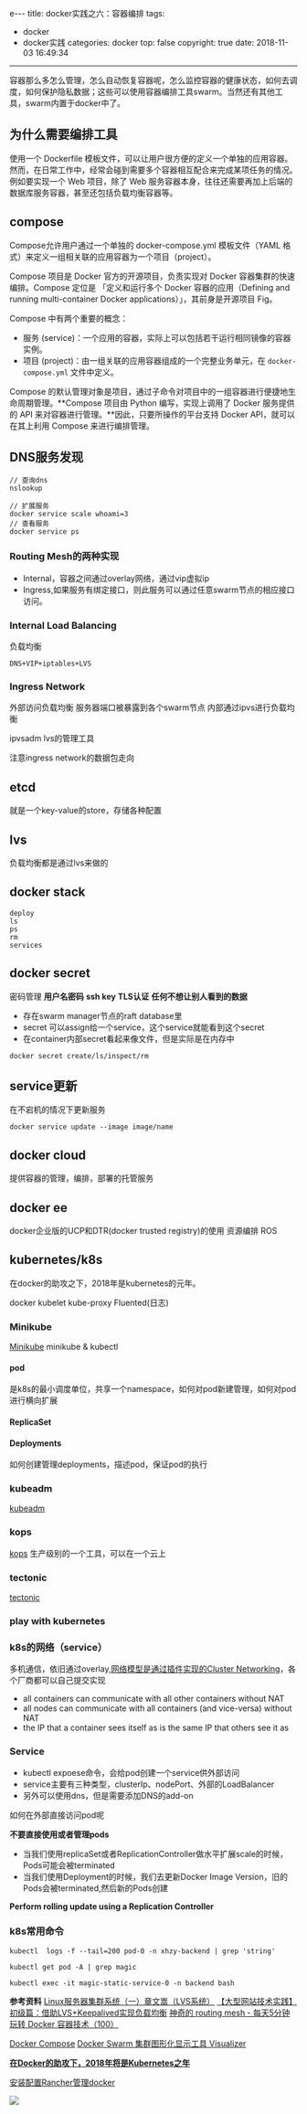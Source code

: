 e---
title: docker实践之六：容器编排
tags:
  - docker
  - docker实践
categories: docker
top: false
copyright: true
date: 2018-11-03 16:49:34
---
容器那么多怎么管理，怎么自动恢复容器呢，怎么监控容器的健康状态，如何去调度，如何保护隐私数据；这些可以使用容器编排工具swarm。当然还有其他工具，swarm内置于docker中了。
<!--more-->

## 为什么需要编排工具
使用一个 Dockerfile 模板文件，可以让用户很方便的定义一个单独的应用容器。然而，在日常工作中，经常会碰到需要多个容器相互配合来完成某项任务的情况。例如要实现一个 Web 项目，除了 Web 服务容器本身，往往还需要再加上后端的数据库服务容器，甚至还包括负载均衡容器等。

## compose

Compose允许用户通过一个单独的 docker-compose.yml 模板文件（YAML 格式）来定义一组相关联的应用容器为一个项目（project）。

Compose 项目是 Docker 官方的开源项目，负责实现对 Docker 容器集群的快速编排。Compose 定位是 「定义和运行多个 Docker 容器的应用（Defining and running multi-container Docker applications）」，其前身是开源项目 Fig。

Compose 中有两个重要的概念：
* 服务 (service)：一个应用的容器，实际上可以包括若干运行相同镜像的容器实例。
* 项目 (project)：由一组关联的应用容器组成的一个完整业务单元，在 `docker-compose.yml` 文件中定义。

Compose 的默认管理对象是项目，通过子命令对项目中的一组容器进行便捷地生命周期管理。**Compose 项目由 Python 编写，实现上调用了 Docker 服务提供的 API 来对容器进行管理。**因此，只要所操作的平台支持 Docker API，就可以在其上利用 Compose 来进行编排管理。



## DNS服务发现
```
// 查询dns
nslookup
```

```
// 扩展服务
docker service scale whoami=3
// 查看服务
docker service ps
```



### Routing Mesh的两种实现
* Internal，容器之间通过overlay网络，通过vip虚拟ip
* Ingress,如果服务有绑定接口，则此服务可以通过任意swarm节点的相应接口访问。

### Internal Load Balancing
负载均衡
```
DNS+VIP+iptables+LVS
```

### Ingress Network
外部访问负载均衡
服务器端口被暴露到各个swarm节点
内部通过ipvs进行负载均衡

ipvsadm lvs的管理工具

注意ingress network的数据包走向

## etcd
就是一个key-value的store，存储各种配置

## lvs
负载均衡都是通过lvs来做的

## docker stack
```
deploy
ls
ps
rm
services
```

## docker secret
密码管理
**用户名密码**
**ssh key**
**TLS认证**
**任何不想让别人看到的数据**

* 存在swarm manager节点的raft database里
* secret 可以assign给一个service，这个service就能看到这个secret
* 在container内部secret看起来像文件，但是实际是在内存中

```
docker secret create/ls/inspect/rm
```

## service更新
在不宕机的情况下更新服务
```
docker service update --image image/name
```

## docker cloud
提供容器的管理，编排，部署的托管服务

## docker ee
docker企业版的UCP和DTR(docker trusted registry)的使用
资源编排 ROS

## kubernetes/k8s
在docker的助攻之下，2018年是kubernetes的元年。

docker kubelet kube-proxy Fluented(日志)

### Minikube
[Minikube](https://github.com/kubernetes/Minikube)
minikube & kubectl

#### pod
是k8s的最小调度单位，共享一个namespace，如何对pod新建管理，如何对pod进行横向扩展

#### **ReplicaSet**

#### Deployments
如何创建管理deployments，描述pod，保证pod的执行


### kubeadm
[kubeadm](https://github.com/kubernetes/kubeadm)

### kops
[kops](https://github.com/kubernetes/kops)
生产级别的一个工具，可以在一个云上

### tectonic
[tectonic](https://coreos.com/tectonic/)

### play with kubernetes

### k8s的网络（service）
多机通信，依旧通过overlay,[网络模型是通过插件实现的Cluster Networking](https://kubernetes.io/docs/concepts/cluster-administration/networking/)，各个厂商都可以自己提交实现

* all containers can communicate with all other containers without NAT
* all nodes can communicate with all containers (and vice-versa) without NAT
* the IP that a container sees itself as is the same IP that others see it as

### Service

* kubectl expoese命令，会给pod创建一个service供外部访问
* service主要有三种类型，clusterIp、nodePort、外部的LoadBalancer
* 另外可以使用dns，但是需要添加DNS的add-on

如何在外部直接访问pod呢

**不要直接使用或者管理pods**
* 当我们使用replicaSet或者ReplicationController做水平扩展scale的时候，Pods可能会被terminated
* 当我们使用Deployment的时候，我们去更新Docker Image Version，旧的Pods会被terminated,然后新的Pods创建

**Perform rolling update using a Replication Controller**

### k8s常用命令
```
kubectl  logs -f --tail=200 pod-0 -n xhzy-backend | grep 'string'

kubectl get pod -A | grep magic

kubectl exec -it magic-static-service-0 -n backend bash
```

**参考资料**
[Linux服务器集群系统（一）章文嵩（LVS系统）](http://www.linuxvirtualserver.org/zh/lvs1.html)
[【大型网站技术实践】初级篇：借助LVS+Keepalived实现负载均衡](http://www.cnblogs.com/edisonchou/p/4281978.html)
[神奇的 routing mesh - 每天5分钟玩转 Docker 容器技术（100）](https://www.ibm.com/developerworks/community/blogs/132cfa78-44b0-4376-85d0-d3096cd30d3f/entry/%E7%A5%9E%E5%A5%87%E7%9A%84_routing_mesh_%E6%AF%8F%E5%A4%A95%E5%88%86%E9%92%9F%E7%8E%A9%E8%BD%AC_Docker_%E5%AE%B9%E5%99%A8%E6%8A%80%E6%9C%AF_100?lang=en)

[Docker Compose](https://docs.docker.com/compose/compose-file/#placement)
[Docker Swarm 集群图形化显示工具 Visualizer](https://blog.csdn.net/CSDN_duomaomao/article/details/52998444)

**[在Docker的助攻下，2018年将是Kubernetes之年](https://www.imooc.com/article/23476)**

[安装配置Rancher管理docker](https://blog.csdn.net/tianyaleixiaowu/article/details/75116394)

![](http://static.zhyjor.com/wexin.png)
